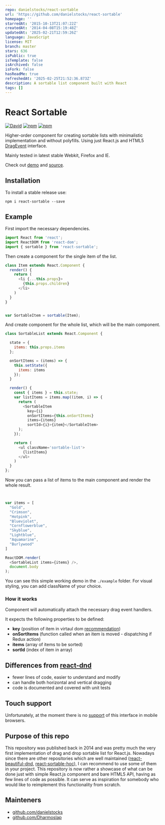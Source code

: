 ```yaml
---
repo: danielstocks/react-sortable
url: 'https://github.com/danielstocks/react-sortable'
homepage: ''
starredAt: '2015-10-13T21:07:22Z'
createdAt: '2014-04-08T15:19:48Z'
updatedAt: '2025-02-21T12:59:26Z'
language: JavaScript
license: MIT
branch: master
stars: 636
isPublic: true
isTemplate: false
isArchived: false
isFork: false
hasReadMe: true
refreshedAt: '2025-02-25T21:52:36.873Z'
description: A sortable list component built with React
tags: []
---
```


# React Sortable


[![David](https://david-dm.org/danielstocks/react-sortable.svg)](https://david-dm.org/danielstocks/react-sortable)
[![npm](https://img.shields.io/npm/v/react-sortable.svg)](https://www.npmjs.com/package/react-sortable)
[![npm](https://img.shields.io/npm/dt/react-sortable.svg?maxAge=2592000)](https://www.npmjs.com/package/react-sortable)


Higher-order component for creating sortable lists with minimalistic implementation and without polyfills.
Using just React.js and HTML5 [DragEvent](https://developer.mozilla.org/en-US/docs/Web/API/DragEvent) interface.

Mainly tested in latest stable Webkit, Firefox and IE.

Check out [demo](http://webcloud.se/react-sortable) and [source](https://github.com/danielstocks/react-sortable/blob/master/src/SortableComposition.js).


## Installation

To install a stable release use:

`npm i react-sortable --save`

## Example

First import the necessary dependencies.

```js
import React from 'react';
import ReactDOM from 'react-dom';
import { sortable } from 'react-sortable';

```

Then create a component for the single item of the list.

```js
class Item extends React.Component {
  render() {
    return (
      <li {...this.props}>
        {this.props.children}
      </li>
    )
  }
}


var SortableItem = sortable(Item);

```

And create component for the whole list, which will be the main component.

```js
class SortableList extends React.Component {

  state = {
    items: this.props.items
  };

  onSortItems = (items) => {
    this.setState({
      items: items
    });
  }

  render() {
    const { items } = this.state;
    var listItems = items.map((item, i) => {
      return (
        <SortableItem
          key={i}
          onSortItems={this.onSortItems}
          items={items}
          sortId={i}>{item}</SortableItem>
      );
    });

    return (
      <ul className='sortable-list'>
        {listItems}
      </ul>
    )
  }
};

```

Now you can pass a list of items to the main component and render the whole result.

```js


var items = [
  "Gold",
  "Crimson",
  "Hotpink",
  "Blueviolet",
  "Cornflowerblue",
  "Skyblue",
  "Lightblue",
  "Aquamarine",
  "Burlywood"
]

ReactDOM.render(
  <SortableList items={items} />,
  document.body
);

```

You can see this simple working demo in the `./example` folder.
For visual styling, you can add className of your choice.

### How it works

Component will automatically attach the necessary drag event handlers.

It expects the following properties to be defined:

- **key** (position of item in virtaul dom [recommendation](http://facebook.github.io/react/docs/reconciliation.html#keys))       
- **onSortItems** (function called when an item is moved - dispatching if Redux action)
- **items** (array of items to be sorted)
- **sortId** (index of item in array)


## Differences from [react-dnd](http://gaearon.github.io/react-dnd/examples-sortable-simple.html)
- fewer lines of code, easier to understand and modify
- can handle both horizontal and vertical dragging
- code is documented and covered with unit tests

## Touch support

Unfortunately, at the moment there is no [support](https://developer.mozilla.org/en-US/docs/Web/API/DragEvent#Browser_compatibility) of this interface in mobile browsers. 

## Purpose of this repo

This repository was published back in 2014 and was pretty much the very first implementation of drag and drop sortable list for React.js. Nowadays since there are other repositories which are well maintained ([react-beautiful-dnd](https://github.com/atlassian/react-beautiful-dnd), [react-sortable-hoc](https://github.com/clauderic/react-sortable-hoc)), I can recommend to use some of them in your project. This repository is now rather a showcase of what can be done just with simple React.js component and bare HTML5 API, having as few lines of code as possible. It can serve as inspiration for somebody who would like to reimplement this functionality from scratch.

## Mainteners

* [github.com/danielstocks](https://github.com/danielstocks)
* [github.com/Dharmoslap](https://github.com/Dharmoslap)
